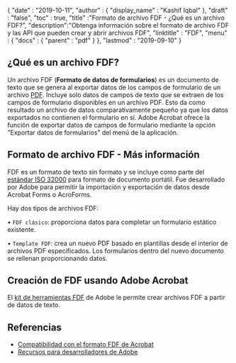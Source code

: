 {
  "date" : "2019-10-11",
  "author" : {
    "display_name" : "Kashif Iqbal"
},
  "draft" : "false",
  "toc" : true,
  "title" :"Formato de archivo FDF - ¿Qué es un archivo FDF?",
  "description":"Obtenga información sobre el formato de archivo FDF y las API que pueden crear y abrir archivos FDF",
  "linktitle" : "FDF",
  "menu" : {
    "docs" : {
      "parent" : "pdf"
}
},
  "lastmod" : "2019-09-10"
}

## ¿Qué es un archivo FDF?

Un archivo FDF (**Formato de datos de formularios**) es un documento de texto que se genera al exportar datos de los campos de formulario de un archivo [PDF](/es/pdf/). Incluye solo datos de campos de texto que se extraen de los campos de formulario disponibles en un archivo PDF. Esto da como resultado un archivo de datos comparativamente pequeño ya que los datos exportados no contienen el formulario en sí. Adobe Acrobat ofrece la función de exportar datos de campos de formulario mediante la opción "Exportar datos de formularios" del menú de la aplicación.

## Formato de archivo FDF - Más información

FDF es un formato de texto sin formato y se incluye como parte del [estándar ISO 32000](https://www.iso.org/standard/51502.html) para formato de documento portátil. Fue desarrollado por Adobe para permitir la importación y exportación de datos desde Acrobat Forms o AcroForms.

Hay dos tipos de archivos FDF:

• `FDF clásico`: proporciona datos para completar un formulario estático existente.

• `Template FDF`: crea un nuevo PDF basado en plantillas desde el interior de archivos PDF especificados. Los formularios dentro del nuevo documento se rellenan proporcionando datos.

## Creación de FDF usando Adobe Acrobat

El [kit de herramientas FDF](https://opensource.adobe.com/dc-acrobat-sdk-docs/) de Adobe le permite crear archivos FDF a partir de datos de texto.

## Referencias ##

* [Compatibilidad con el formato FDF de Acrobat](https://helpx.adobe.com/coldfusion/developing-applications/working-with-documents-charts-and-reports/assembling-pdf-documents/fdf-format-support-for-acroforms.html)
* [Recursos para desarrolladores de Adobe](https://opensource.adobe.com/dc-acrobat-sdk-docs/)

